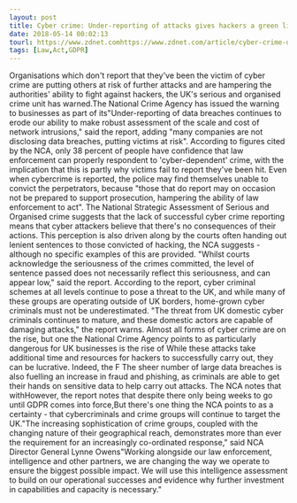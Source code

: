 ```yaml
---
layout: post
title: Cyber crime: Under-reporting of attacks gives hackers a green light, say police
date: 2018-05-14 00:02:13
tourl: https://www.zdnet.comhttps://www.zdnet.com/article/cyber-crime-under-reporting-of-attacks-gives-hackers-a-green-light-say-police/
tags: [Law,Act,GDPR]
---
```

Organisations which don't report that they've been the victim of cyber crime are putting others at risk of further attacks and are hampering the authorities' ability to fight against hackers, the UK's serious and organised crime unit has warned.The National Crime Agency has issued the warning to businesses as part of its"Under-reporting of data breaches continues to erode our ability to make robust assessment of the scale and cost of network intrusions," said the report, adding "many companies are not disclosing data breaches, putting victims at risk". According to figures cited by the NCA, only 38 percent of people have confidence that law enforcement can properly respondent to 'cyber-dependent' crime, with the implication that this is partly why victims fail to report they've been hit. Even when cybercrime is reported, the police may find themselves unable to convict the perpetrators, because "those that do report may on occasion not be prepared to support prosecution, hampering the ability of law enforcement to act". The National Strategic Assessment of Serious and Organised crime suggests that the lack of successful cyber crime reporting means that cyber attackers believe that there's no consequences of their actions. This perception is also driven along by the courts often handing out lenient sentences to those convicted of hacking, the NCA suggests - although no specific examples of this are provided. "Whilst courts acknowledge the seriousness of the crimes committed, the level of sentence passed does not necessarily reflect this seriousness, and can appear low," said the report. According to the report, cyber criminal schemes at all levels continue to pose a threat to the UK, and while many of these groups are operating outside of UK borders, home-grown cyber criminals must not be underestimated. "The threat from UK domestic cyber criminals continues to mature, and these domestic actors are capable of damaging attacks," the report warns. Almost all forms of cyber crime are on the rise, but one the National Crime Agency points to as particularly dangerous for UK businesses is the rise of While these attacks take additional time and resources for hackers to successfully carry out, they can be lucrative. Indeed, the F The sheer number of large data breaches is also fuelling an increase in fraud and phishing, as criminals are able to get their hands on sensitive data to help carry out attacks. The NCA notes that withHowever, the report notes that despite there only being weeks to go until GDPR comes into force,But there's one thing the NCA points to as a certainty - that cybercriminals and crime groups will continue to target the UK."The increasing sophistication of crime groups, coupled with the changing nature of their geographical reach, demonstrates more than ever the requirement for an increasingly co-ordinated response," said NCA Director General Lynne Owens"Working alongside our law enforcement, intelligence and other partners, we are changing the way we operate to ensure the biggest possible impact. We will use this intelligence assessment to build on our operational successes and evidence why further investment in capabilities and capacity is necessary."